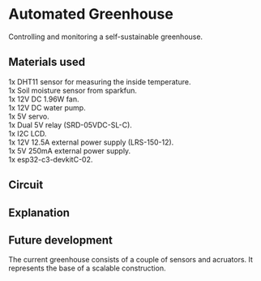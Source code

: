 # Automated Greenhouse

Controlling and monitoring a self-sustainable greenhouse.

## Materials used

1x DHT11 sensor for measuring the inside temperature.  
1x Soil moisture sensor from sparkfun.  
1x 12V DC 1.96W fan.  
1x 12V DC water pump.  
1x 5V servo.  
1x Dual 5V relay (SRD-05VDC-SL-C).  
1x I2C LCD.   
1x 12V 12.5A external power supply (LRS-150-12).  
1x 5V 250mA external power supply.  
1x esp32-c3-devkitC-02.


## Circuit
## Explanation



## Future development

The current greenhouse consists of a couple of sensors and acruators. It represents the base of a scalable construction. 







